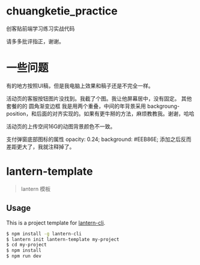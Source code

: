 # chuangketie_practice
创客贴前端学习练习实战代码

请多多批评指正，谢谢。

# 一些问题
有的地方按照UI稿，但是我电脑上效果和稿子还是不完全一样。

活动页的客服按钮图片没找到。我截了个图。我让他屏幕居中，没有固定。
其他套餐的的  圆角渐变边框  我是用两个重叠，中间的年背景采用 backgroung-position，和后面的对齐实现的。如果有更牛掰的方法，麻烦教教我。谢谢，哈哈

活动页的上传空间16G的动图背景颜色不一致。

支付弹窗底部图标的属性
	opacity: 0.24;
	background: #EEB86E;
添加之后反而差距更大了，我就注释掉了。

# lantern-template


> lantern 模板

## Usage

This is a project template for [lantern-cli](https://github.com/ssfe-team/lantern-cli).

``` bash
$ npm install -g lantern-cli
$ lantern init lantern-template my-project
$ cd my-project
$ npm install
$ npm run dev
```
